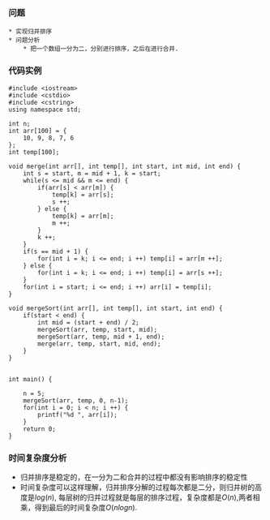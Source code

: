 ### 问题
    * 实现归并排序
    * 问题分析
        * 把一个数组一分为二，分别进行排序，之后在进行合并.

### 代码实例
```
#include <iostream>
#include <cstdio>
#include <cstring>
using namespace std;

int n;
int arr[100] = {
    10, 9, 8, 7, 6
};
int temp[100];

void merge(int arr[], int temp[], int start, int mid, int end) {
    int s = start, m = mid + 1, k = start;
    while(s <= mid && m <= end) {
        if(arr[s] < arr[m]) {
            temp[k] = arr[s];
            s ++;
        } else {
            temp[k] = arr[m];
            m ++;
        }
        k ++;
    }
    if(s == mid + 1) {
        for(int i = k; i <= end; i ++) temp[i] = arr[m ++];
    } else {
        for(int i = k; i <= end; i ++) temp[i] = arr[s ++];
    }
    for(int i = start; i <= end; i ++) arr[i] = temp[i];
}

void mergeSort(int arr[], int temp[], int start, int end) {
    if(start < end) {
        int mid = (start + end) / 2;
        mergeSort(arr, temp, start, mid);
        mergeSort(arr, temp, mid + 1, end);
        merge(arr, temp, start, mid, end);
    }
}


int main() {

    n = 5;
    mergeSort(arr, temp, 0, n-1);
    for(int i = 0; i < n; i ++) {
        printf("%d ", arr[i]);
    }
    return 0;
}
```


### 时间复杂度分析
* 归并排序是稳定的，在一分为二和合并的过程中都没有影响排序的稳定性
* 时间复杂度可以这样理解，归并排序分解的过程每次都是二分，则归并树的高度是$log(n)$, 每层树的归并过程就是每层的排序过程，复杂度都是$O(n)$,两者相乘，得到最后的时间复杂度$O(nlogn)$.
